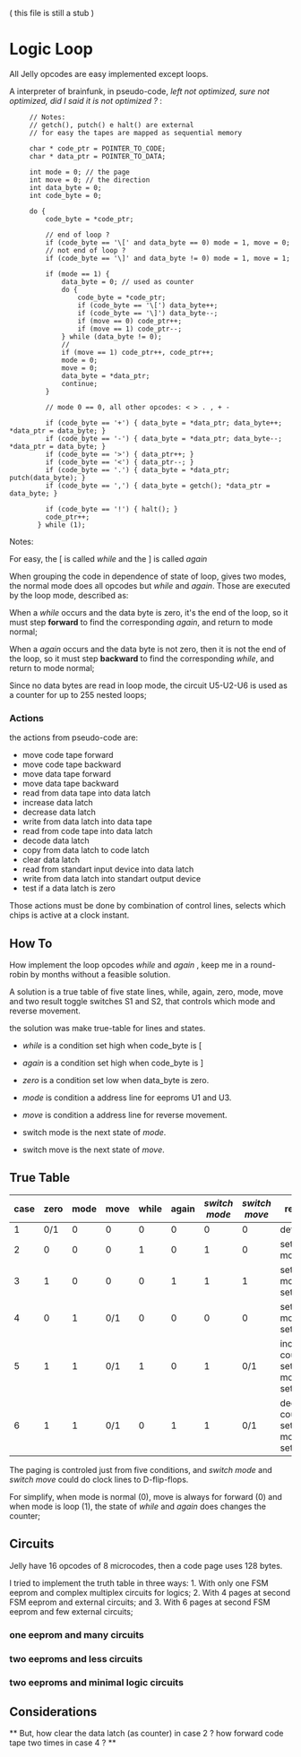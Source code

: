   
( this file is still a stub ) 

# Logic Loop

All Jelly opcodes are easy implemented except loops. 

A interpreter of brainfunk, in pseudo-code, _left not optimized, sure not optimized, did I said it is not optimized ?_ :

         // Notes:
         // getch(), putch() e halt() are external
         // for easy the tapes are mapped as sequential memory
         
         char * code_ptr = POINTER_TO_CODE;
         char * data_ptr = POINTER_TO_DATA;
         
         int mode = 0; // the page
         int move = 0; // the direction
         int data_byte = 0;
         int code_byte = 0;
         
         do {
             code_byte = *code_ptr;
             
             // end of loop ?
             if (code_byte == '\[' and data_byte == 0) mode = 1, move = 0;
             // not end of loop ?
             if (code_byte == '\]' and data_byte != 0) mode = 1, move = 1;
            
             if (mode == 1) { 
                 data_byte = 0; // used as counter
                 do {
                     code_byte = *code_ptr;
                     if (code_byte == '\[') data_byte++;
                     if (code_byte == '\]') data_byte--;
                     if (move == 0) code_ptr++;
                     if (move == 1) code_ptr--;
                 } while (data_byte != 0);
                 // 
                 if (move == 1) code_ptr++, code_ptr++;
                 mode = 0;
                 move = 0;
                 data_byte = *data_ptr;
                 continue;
             }
             
             // mode 0 == 0, all other opcodes: < > . , + -
             
             if (code_byte == '+') { data_byte = *data_ptr; data_byte++; *data_ptr = data_byte; }
             if (code_byte == '-') { data_byte = *data_ptr; data_byte--; *data_ptr = data_byte; }
             if (code_byte == '>') { data_ptr++; }
             if (code_byte == '<') { data_ptr--; }
             if (code_byte == '.') { data_byte = *data_ptr; putch(data_byte); }
             if (code_byte == ',') { data_byte = getch(); *data_ptr = data_byte; }

             if (code_byte == '!') { halt(); }
             code_ptr++;
           } while (1);

Notes:

For easy, the \[ is called _while_ and the \] is called _again_
                    
When grouping the code in dependence of state of loop, gives two modes, the normal mode does all opcodes but _while_ and _again_. Those are executed by the loop mode, described as: 

When a _while_ occurs and the data byte is zero, it's the end of the loop, so it must step **forward** to find the corresponding _again_, and return to mode normal;

When a _again_ occurs and the data byte is not zero, then it is not the end of the loop, so it must step **backward** to find the corresponding _while_, and return to mode normal;

Since no data bytes are read in loop mode, the circuit U5-U2-U6 is used as a counter for up to 255 nested loops;

### Actions 

the actions from pseudo-code are:

- move code tape forward
- move code tape backward
- move data tape forward
- move data tape backward
- read from data tape into data latch
- increase data latch
- decrease data latch
- write from data latch into data tape
- read from code tape into data latch
- decode data latch
- copy from data latch to code latch
- clear data latch
- read from standart input device into data latch
- write from data latch into standart output device
- test if a data latch is zero

Those actions must be done by combination of control lines, selects which chips is active at a clock instant.

## How To

How implement the loop opcodes _while_ and _again_ , keep me in a round-robin by months without a feasible solution.

A solution is a true table of five state lines, while, again, zero, mode, move and two result toggle switches S1 and S2, that controls which mode and reverse movement.

the solution was make true-table for lines and states.

- _while_ is a condition set high when code_byte is [

- _again_ is a condition set high when code_byte is ]

- _zero_ is a condition set low when data_byte is zero. 

- _mode_ is condition a address line for eeproms U1 and U3.

- _move_ is condition a address line for reverse movement.

- switch mode is the next state of _mode_.

- switch move is the next state of _move_.

## True Table

   | case | zero | mode | move | while | again | _switch mode_ | _switch move_ | results |
   | --- | --- | --- | --- | --- | --- | --- | --- | --- | 
   | 1 | 0/1 | 0 | 0 | 0 | 0 | 0 | 0 | default |
   | 2 | 0 | 0 | 0 | 1 | 0 | 1 | 0 | set mode,  |
   | 3 | 1 | 0 | 0 | 0 | 1 | 1 | 1 | set mode, set move |
   | 4 | 0 | 1 | 0/1 | 0 | 0 | 0 | 0 | set mode, set move | 
   | 5 | 1 | 1 | 0/1 | 1 | 0 | 1 | 0/1 | increase counter, set mode, set move |
   | 6 | 1 | 1 | 0/1 | 0 | 1 | 1 | 0/1 | decrease counter, set mode, set move |

The paging is controled just from five conditions, and _switch mode_ and _switch move_ could do clock lines to D-flip-flops.

For simplify, when mode is normal (0), move is always for forward (0) and when mode is loop (1), the state of _while_ and _again_ does changes the counter;

## Circuits

Jelly have 16 opcodes of 8 microcodes, then a code page uses 128 bytes.

I tried to implement the truth table in three ways: 1. With only one FSM eeprom and complex multiplex circuits for logics; 2. With 4 pages at second FSM eeprom and external circuits; and 3. With 6 pages at second FSM eeprom and few external circuits;

### one eeprom and many circuits

### two eeproms and less circuits

### two eeproms and minimal logic circuits

## Considerations 


** But, how clear the data latch (as counter) in case 2 ? how forward code tape two times in case 4 ? **

